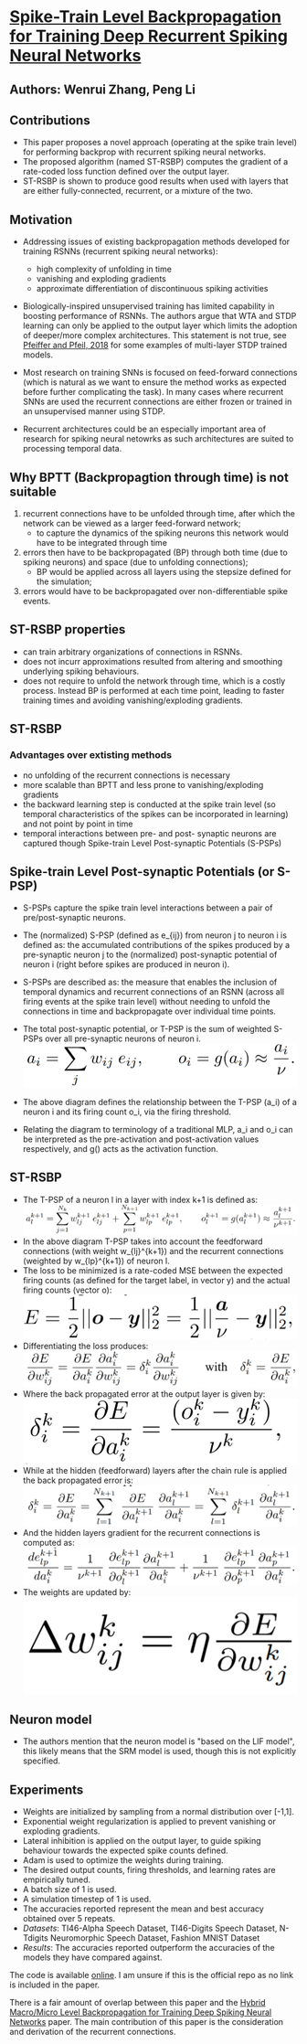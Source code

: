 # [Spike-Train Level Backpropagation for Training Deep Recurrent Spiking Neural Networks](https://arxiv.org/abs/1908.06378)
## Authors: Wenrui Zhang, Peng Li

## Contributions
* This paper proposes a novel approach (operating at the spike train level) for performing backprop with recurrent spiking neural networks.
* The proposed algorithm (named ST-RSBP) computes the gradient of a rate-coded loss function defined over the output layer.
* ST-RSBP is shown to produce good results when used with layers that are either fully-connected, recurrent, or a mixture of the two.

## Motivation
* Addressing issues of existing backpropagation methods developed for training RSNNs (recurrent spiking neural networks): 
    * high complexity of unfolding in time
    * vanishing and exploding gradients
    * approximate differentiation of discontinuous spiking activities

* Biologically-inspired unsupervised training has limited capability in boosting performance of RSNNs. The authors argue that WTA and STDP learning can only be applied to the output layer which limits the adoption of deeper/more complex architectures. This statement is not true, see [Pfeiffer and Pfeil, 2018](https://www.frontiersin.org/articles/10.3389/fnins.2018.00774/full) for some examples of multi-layer STDP trained models.

* Most research on training SNNs is focused on feed-forward connections (which is natural as we want to ensure the method works as expected before further complicating the task). In many cases where recurrent SNNs are used the recurrent connections are either frozen or trained in an unsupervised manner using STDP. 

* Recurrent architectures could be an especially important area of research for spiking neural netowrks as such architectures are suited to processing temporal data.

## Why BPTT (Backpropagtion through time) is not suitable
1. recurrent connections have to be unfolded through time, after which the network can be viewed as a larger feed-forward network;
    * to capture the dynamics of the spiking neurons this network would have to be integrated through time
2. errors then have to be backpropagated (BP) through both time (due to spiking neurons) and space (due to unfolding connections);
    * BP would be applied across all layers using the stepsize defined for the simulation;
3. errors would have to be backpropagated over non-differentiable spike events.

## ST-RSBP properties
* can train arbitrary organizations of connections in RSNNs.
* does not incurr approximations resulted from altering and smoothing underlying spiking behaviours.
* does not require to unfold the network through time, which is a costly process. Instead BP is performed at each time point, leading to faster training times and avoiding vanishing/exploding gradients. 

## ST-RSBP 
### Advantages over extisting methods
* no unfolding of the recurrent connections is necessary
* more scalable than BPTT and less prone to vanishing/exploding gradients
* the backward learning step is conducted at the spike train level (so temporal characteristics of the spikes can be incorporated in learning) and not point by point in time
* temporal interactions between pre- and post- synaptic neurons are captured though Spike-train Level Post-synaptic Potentials (S-PSPs)

## Spike-train Level Post-synaptic Potentials (or S-PSP)
* S-PSPs capture the spike train level interactions between a pair of pre/post-synaptic neurons.
* The (normalized) S-PSP (defined as e_{ij}) from neuron j to neuron i is defined as: the accumulated contributions of the spikes produced by a pre-synaptic neuron j to the (normalized) post-synaptic potential of neuron i (right before spikes are produced in neuron i).
* S-PSPs are described as: the measure that enables the inclusion of temporal dynamics and recurrent connections of an RSNN (across all firing events at the spike train level) without needing to unfold the connections in time and backpropagate over individual time points.
* The total post-synaptic potential, or T-PSP is the sum of weighted S-PSPs over all pre-synaptic neurons of neuron i.
![T-PSP and the relationship between the output firing count of a post-synpatic neuron and its T-PSP.](diagrams/st_rsbp_1.png)

* The above diagram defines the relationship between the T-PSP (a_i) of a neuron i and its firing count o_i, via the firing threshold. 
* Relating the diagram to terminology of a traditional MLP, a_i and o_i can be interpreted as the pre-activation and post-activation values respectively, and g() acts as the activation function.

## ST-RSBP
* The T-PSP of a neuron l in a layer with index k+1 is defined as:
![Spike train activation and spike count of a neuron l in layer k+1.](diagrams/st_rsbp_2.png)
* In the above diagram T-PSP takes into account the feedforward connections (with weight w_{lj}^{k+1}) and the recurrent connections (weighted by w_{lp}^{k+1}) of neuron l.
* The loss to be minimized is a rate-coded MSE between the expected firing counts (as defined for the target label, in vector y) and the actual firing counts (vector o):
![Loss function.](diagrams/st_rsbp_3.png)
* Differentiating the loss produces:
![The back propagated error and the differentiation of activation terms.](diagrams/st_rsbp_4.png)
* Where the back propagated error at the output layer is given by:
![Gradient for the output layer.](diagrams/st_rsbp_5.png)
* While at the hidden (feedforward) layers after the chain rule is applied the back propagated error is:
![Gradient for the hidden layers.](diagrams/st_rsbp_6.png)
* And the hidden layers gradient for the recurrent connections is computed as:
![Gradient for recurrent hidden layers.](diagrams/st_rsbp_7.png)
* The weights are updated by:
![Weight update.](diagrams/st_rsbp_8.png)

## Neuron model
* The authors mention that the neuron model is "based on the LIF model", this likely means that the SRM model is used, though this is not explicitly specified.

## Experiments
* Weights are initialized by sampling from a normal distribution over [-1,1].
* Exponential weight regularization is applied to prevent vanishing or exploding gradients.
* Lateral inhibition is applied on the output layer, to guide spiking behaviour towards the expected spike counts defined.
* Adam is used to optimize the weights during training.
* The desired output counts, firing thresholds, and learning rates are empirically tuned.
* A batch size of 1 is used.
* A simulation timestep of 1 is used.
* The accuracies reported represent the mean and best accuracy obtained over 5 repeats.
* _Datasets_: TI46-Alpha Speech Dataset, TI46-Digits Speech Dataset, N-Tdigits Neuromorphic Speech Dataset, Fashion MNIST Dataset
* _Results_: The accuracies reported outperform the accuracies of the models they have compared against. 

The code is available [online](https://github.com/AlexHoffman9/ST-RSBP). I am unsure if this is the official repo as no link is included in the paper.

There is a fair amount of overlap between this paper and the [Hybrid Macro/Micro Level Backpropagation for Training Deep Spiking Neural Networks](dsnn_backprop_macro_micro.md) paper. The main contribution of this paper is the consideration and derivation of the recurrent connections.